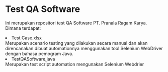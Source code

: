 # Test QA Software

Ini merupakan repositori test QA Software PT. Pranala Ragam Karya. Dimana terdapat: <br>
<li>Test Case.xlsx <br>
  Merupakan scenario testing yang dilakukan secara manual dan akan direncanakan dibuat automationnya menggunakan tool Selenium WebDriver dengan bahasa pemogram Java.
<li>TestQASoftware,java<br>
Merupakan test script automation mengunakan Selenium Webdrier
